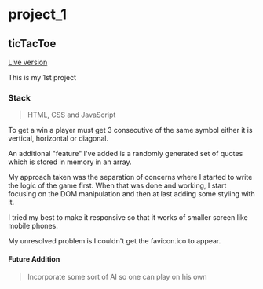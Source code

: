 # project_1
## ticTacToe

[Live version](https://jasonpompon.github.io/project_1)

This is my 1st project

### Stack
> HTML, CSS and JavaScript

To get a win a player must get 3 consecutive of the same symbol either it is vertical, horizontal or diagonal.

An additional "feature" I've added is a randomly generated set of quotes which is stored in memory in an array.

My approach taken was the separation of concerns where I started to write the logic of the game first. When that was done and working, I start focusing on the DOM manipulation and then at last adding some styling with it.

I tried my best to make it responsive so that it works of smaller screen like mobile phones.

My unresolved problem is I couldn't get the favicon.ico to appear.

#### Future Addition
> Incorporate some sort of AI so one can play on his own
